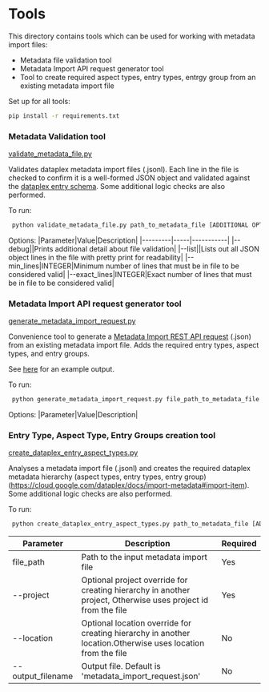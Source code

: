 # Tools
This directory contains tools which can be used for working with metadata import files:

* Metadata file validation tool
* Metadata Import API request generator tool
* Tool to create required aspect types, entry types, entrgy group from an existing metadata import file

Set up for all tools:
```bash
pip install -r requirements.txt
```

### Metadata Validation tool
[validate_metadata_file.py](validate_metadata_file.py)

Validates dataplex metadata import files (.jsonl). Each line in the file is checked to confirm it is a well-formed JSON object and validated against the [dataplex entry schema](https://cloud.google.com/dataplex/docs/import-metadata#import-item). Some additional logic checks are also performed.

To run:
```bash
 python validate_metadata_file.py path_to_metadata_file [ADDITIONAL OPTIONS see below]
```

Options:
|Parameter|Value|Description|
|---------|-----|-----------|
|--debug||Prints additional detail about file validation|
|--list||Lists out all JSON object lines in the file with pretty print for readability|
|--min_lines|INTEGER|Minimum number of lines that must be in file to be considered valid|
|--exact_lines|INTEGER|Exact number of lines that must be in file to be considered valid|

### Metadata Import API request generator tool
[generate_metadata_import_request.py](generate_metadata_import_request.py)

Convenience tool to generate a [Metadata Import REST API request](https://cloud.google.com/dataplex/docs/import-metadata#import-metadata) (.json) from an existing metadata import file. Adds the required entry types, aspect types, and entry groups. 

See [here](../oracle-connector/sample/metadata_import_request.json) for an example output. 

To run:
```bash
 python generate_metadata_import_request.py file_path_to_metadata_file [ADDITIONAL OPTIONS see below]
```

Options:
|Parameter|Value|Description|

### Entry Type, Aspect Type, Entry Groups creation tool
[create_dataplex_entry_aspect_types.py](create_dataplex_entry_aspect_types.py)

Analyses a metadata import file (.jsonl) and creates the required dataplex metadata hierarchy (aspect types, entry types, entry group)
(https://cloud.google.com/dataplex/docs/import-metadata#import-item). Some additional logic checks are also performed.

To run:
```bash
 python create_dataplex_entry_aspect_types.py path_to_metadata_file [ADDITIONAL OPTIONS see below]
```

|Parameter|Description|Required|
|---------|-----|-----------|
file_path|Path to the input metadata import file|Yes
--project|Optional project override for creating hierarchy in another project, Otherwise uses project id from the file|Yes
--location|Optional location override for creating hierarchy in another location.Otherwise uses location from the file|No
--output_filename|Output file. Default is 'metadata_import_request.json'|No
